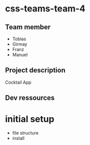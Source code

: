 # css-teams-team-4

## Team member

- Tobias
- Girmay
- Franz
- Manuel

## Project description

Cocktail App

## Dev ressources

# initial setup

- file structure
- install
